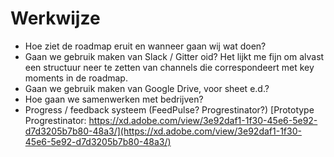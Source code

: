 # Werkwijze

* Hoe ziet de roadmap eruit en wanneer gaan wij wat doen?
* Gaan we gebruik maken van Slack / Gitter oid? Het lijkt me fijn om alvast een structuur neer te zetten van channels die correspondeert met key moments in de roadmap.
* Gaan we gebruik maken van Google Drive, voor sheet e.d.?
* Hoe gaan we samenwerken met bedrijven?
* Progress / feedback systeem \(FeedPulse? Progrestinator?\) [Prototype Progrestinator: https://xd.adobe.com/view/3e92daf1-1f30-45e6-5e92-d7d3205b7b80-48a3/](https://xd.adobe.com/view/3e92daf1-1f30-45e6-5e92-d7d3205b7b80-48a3/)





